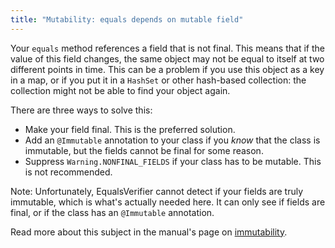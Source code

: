 ```yaml
---
title: "Mutability: equals depends on mutable field"
---
```

Your `equals` method references a field that is not final. This means that if the value of this field changes, the same object may not be equal to itself at two different points in time. This can be a problem if you use this object as a key in a map, or if you put it in a `HashSet` or other hash-based collection: the collection might not be able to find your object again.

There are three ways to solve this:

* Make your field final. This is the preferred solution.
* Add an `@Immutable` annotation to your class if you _know_ that the class is immutable, but the fields cannot be final for some reason.
* Suppress `Warning.NONFINAL_FIELDS` if your class has to be mutable. This is not recommended.

Note: Unfortunately, EqualsVerifier cannot detect if your fields are truly immutable, which is what's actually needed here. It can only see if fields are final, or if the class has an `@Immutable` annotation. 

Read more about this subject in the manual's page on [immutability](/equalsverifier/manual/immutability).

